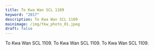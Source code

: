 ```yaml
---
title: To Kwa Wan SCL 1109
keyword: "2017"
description: To Kwa Wan SCL 1109
mainimage: /img/tkw_photo_01.jpeg
draft: false
---
```

To Kwa Wan SCL 1109. To Kwa Wan SCL 1109. To Kwa Wan SCL 1109.